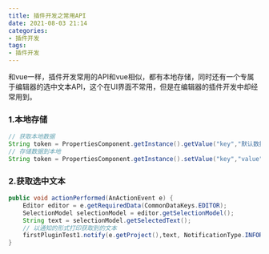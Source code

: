```yaml
---
title: 插件开发之常用API
date: 2021-08-03 21:14
categories:
- 插件开发
tags:
- 插件开发
---
```


和vue一样，插件开发常用的API和vue相似，都有本地存储，同时还有一个专属于编辑器的选中文本API，这个在UI界面不常用，但是在编辑器的插件开发中却经常用到。

<!-- more -->

### 1.本地存储

```java
// 获取本地数据 
String token = PropertiesComponent.getInstance().getValue("key","默认数据");
// 存储数据到本地 
String token = PropertiesComponent.getInstance().setValue("key","value");
```

### 2.获取选中文本

```java
public void actionPerformed(AnActionEvent e) {
    Editor editor = e.getRequiredData(CommonDataKeys.EDITOR);
    SelectionModel selectionModel = editor.getSelectionModel();
    String text = selectionModel.getSelectedText();
    // 以通知的形式打印获取到的文本
    firstPluginTest1.notify(e.getProject(),text, NotificationType.INFORMATION);
}
```
